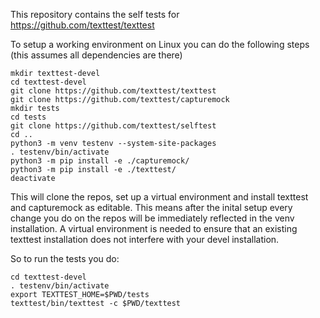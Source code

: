 This repository contains the self tests for https://github.com/texttest/texttest

To setup a working environment on Linux you can do the following steps (this assumes all dependencies are there)
```
mkdir texttest-devel
cd texttest-devel
git clone https://github.com/texttest/texttest
git clone https://github.com/texttest/capturemock
mkdir tests
cd tests
git clone https://github.com/texttest/selftest
cd ..
python3 -m venv testenv --system-site-packages
. testenv/bin/activate
python3 -m pip install -e ./capturemock/
python3 -m pip install -e ./texttest/
deactivate
```

This will clone the repos, set up a virtual environment and install texttest and capturemock as editable.
This means after the inital setup every change you do on the repos will be immediately reflected in the
venv installation. A virtual environment is needed to ensure that an existing texttest installation does not
interfere with your devel installation.

So to run the tests you do:

```
cd texttest-devel
. testenv/bin/activate
export TEXTTEST_HOME=$PWD/tests
texttest/bin/texttest -c $PWD/texttest
```
